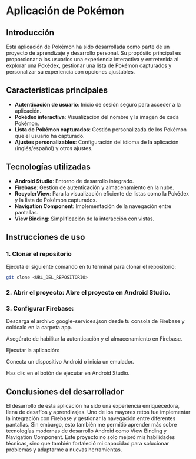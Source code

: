 # Aplicación de Pokémon

## Introducción
Esta aplicación de Pokémon ha sido desarrollada como parte de un proyecto de aprendizaje y desarrollo personal. Su propósito principal es proporcionar a los usuarios una experiencia interactiva y entretenida al explorar una Pokédex, gestionar una lista de Pokémon capturados y personalizar su experiencia con opciones ajustables.

## Características principales
- **Autenticación de usuario**: Inicio de sesión seguro para acceder a la aplicación.
- **Pokédex interactiva**: Visualización del nombre y la imagen de cada Pokémon.
- **Lista de Pokémon capturados**: Gestión personalizada de los Pokémon que el usuario ha capturado.
- **Ajustes personalizables**: Configuración del idioma de la aplicación (inglés/español) y otros ajustes.

## Tecnologías utilizadas
- **Android Studio**: Entorno de desarrollo integrado.
- **Firebase**: Gestión de autenticación y almacenamiento en la nube.
- **RecyclerView**: Para la visualización eficiente de listas como la Pokédex y la lista de Pokémon capturados.
- **Navigation Component**: Implementación de la navegación entre pantallas.
- **View Binding**: Simplificación de la interacción con vistas.

## Instrucciones de uso
### 1. Clonar el repositorio
Ejecuta el siguiente comando en tu terminal para clonar el repositorio:
```bash
git clone <URL_DEL_REPOSITORIO>
````
### 2. Abrir el proyecto: Abre el proyecto en Android Studio.

### 3. Configurar Firebase:

Descarga el archivo google-services.json desde tu consola de Firebase y colócalo en la carpeta app.

Asegúrate de habilitar la autenticación y el almacenamiento en Firebase.



Ejecutar la aplicación:

Conecta un dispositivo Android o inicia un emulador.

Haz clic en el botón de ejecutar en Android Studio.
## Conclusiones del desarrollador

El desarrollo de esta aplicación ha sido una experiencia enriquecedora, llena de desafíos y aprendizajes. Uno de los mayores retos fue implementar la integración con Firebase y gestionar la navegación entre diferentes pantallas. Sin embargo, esto también 
me permitió aprender más sobre tecnologías modernas de desarrollo Android como View Binding y Navigation Component. Este proyecto no solo mejoró mis habilidades técnicas, sino que también fortaleció mi capacidad para solucionar problemas y adaptarme a nuevas herramientas.
